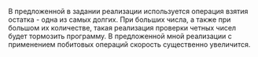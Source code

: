 В предложенной в задании реализации используется операция взятия остатка - одна из самых долгих. При больших числа, а также при большом их количестве, такая реализация проверки четных чисел будет тормозить программу. В предложенной мной реализации с применением побитовых операций скорость существенно увеличится.